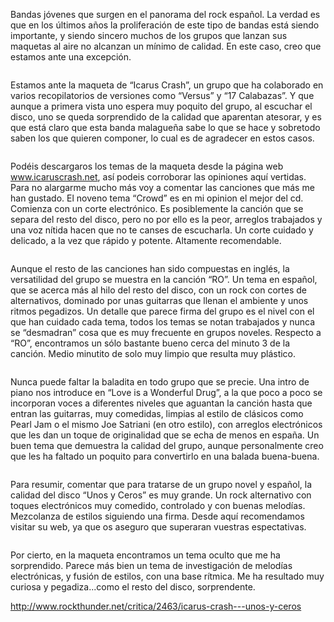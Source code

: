 Bandas jóvenes que surgen en el panorama del rock español. La verdad es que en los últimos años la proliferación de este tipo de bandas está siendo importante, y siendo sincero muchos de los grupos que lanzan sus maquetas al aire no alcanzan un mínimo de calidad. En este caso, creo que estamos ante una excepción.
<pre></pre>
Estamos ante la maqueta de “Icarus Crash”, un grupo que ha colaborado en varios recopilatorios de versiones como “Versus” y “17 Calabazas”. Y que aunque a primera vista uno espera muy poquito del grupo, al escuchar el disco, uno se queda sorprendido de la calidad que aparentan atesorar, y es que está claro que esta banda malagueña sabe lo que se hace y sobretodo saben los que quieren componer, lo cual es de agradecer en estos casos.
<pre></pre>
Podéis descargaros los temas de la maqueta desde la página web www.icaruscrash.net, así podeis corroborar las opiniones aquí vertidas. Para no alargarme mucho más voy a comentar las canciones que más me han gustado.
El noveno tema “Crowd” es en mi opinion el mejor del cd. Comienza con un corte electrónico. Es posiblemente la canción que se separa del resto del disco, pero no por ello es la peor, arreglos trabajados y una voz nítida hacen que no te canses de escucharla. Un corte cuidado y delicado, a la vez que rápido y potente. Altamente recomendable.
<pre></pre>
Aunque el resto de las canciones han sido compuestas en inglés, la versatilidad del grupo se muestra en la canción “RO”. Un tema en español, que se acerca más al hilo del resto del disco, con un rock con cortes de alternativos, dominado por unas guitarras que llenan el ambiente y unos ritmos pegadizos. Un detalle que parece firma del grupo es el nivel con el que han cuidado cada tema, todos los temas se notan trabajados y nunca se “desmadran” cosa que es muy frecuente en grupos noveles. Respecto a “RO”, encontramos un sólo bastante bueno cerca del minuto 3 de la canción. Medio minutito de solo muy limpio que resulta muy plástico.
<pre></pre>
Nunca puede faltar la baladita en todo grupo que se precie. Una intro de piano nos introduce en “Love is a Wonderful Drug”, a la que poco a poco se incorporan voces a diferentes niveles que aguantan la canción hasta que entran las guitarras, muy comedidas, limpias al estilo de clásicos como Pearl Jam o el mismo Joe Satriani (en otro estilo), con arreglos electrónicos que les dan un toque de originalidad que se echa de menos en españa. Un buen tema que demuestra la calidad del grupo, aunque personalmente creo que les ha faltado un poquito para convertirlo en una balada buena-buena.
<pre></pre>
Para resumir, comentar que para tratarse de un grupo novel y español, la calidad del disco “Unos y Ceros” es muy grande. Un rock alternativo con toques electrónicos muy comedido, controlado y con buenas melodías. Mezcolanza de estilos siguiendo una firma. Desde aquí recomendamos visitar su web, ya que os aseguro que superaran vuestras espectativas.
<pre></pre>
Por cierto, en la maqueta encontramos un tema oculto que me ha sorprendido. Parece más bien un tema de investigación de melodías electrónicas, y fusión de estilos, con una base rítmica. Me ha resultado muy curiosa y pegadiza...como el resto del disco, sorprendente.

http://www.rockthunder.net/critica/2463/icarus-crash---unos-y-ceros
